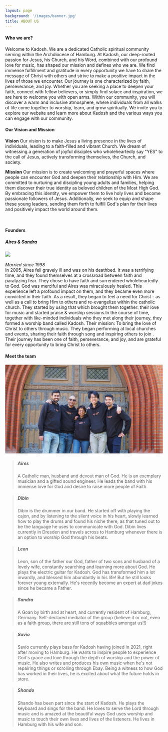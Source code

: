 ```yaml
---
layout: page
background: '/images/banner.jpg'
title: ABOUT US
---
```

<div class="container mt-4">
  <h4>Who we are?</h4>
  <p class="mt-0">
    Welcome to Kadosh. We are a dedicated Catholic spiritual community serving within the Archdiocese of Hamburg. At Kadosh, our deep-rooted passion for Jesus, his Church, and his Word, combined with our profound love for music, has shaped our mission and defines who we are. We find immense fulfillment and gratitude in every opportunity we have to share the message of Christ with others and strive to make a positive impact in the lives of those we encounter. Our journey is one characterized by faith, perseverance, and joy. Whether you are seeking a place to deepen your faith, connect with fellow believers, or simply find solace and inspiration, we are here to welcome you with open arms. Within our community, you will discover a warm and inclusive atmosphere, where individuals from all walks of life come together to worship, learn, and grow spiritually. We invite you to explore our website and learn more about Kadosh and the various ways you can engage with our community.
  </p>
  
<h4>Our Vision and Mission</h4>
<p class="mt-0">
<b>Vision</b> Our vision is to make Jesus a living presence in the lives of individuals, leading to a faith-filled and vibrant Church. We dream of witnessing a generation of joyful disciples who wholeheartedly say "YES" to the call of Jesus, actively transforming themselves, the Church, and society.

<b>Mission</b> Our mission is to create welcoming and prayerful spaces where people can encounter God and deepen their relationship with Him. We are committed to nurturing and discipling young adults and families, helping them discover their true identity as beloved children of the Most High God. By embracing this identity, we empower them to live holy lives and become passionate followers of Jesus. Additionally, we seek to equip and shape these young leaders, sending them forth to fulfill God's plan for their lives and positively impact the world around them.
</p>
<br />
<h4>Founders</h4>
<h5>Aires & Sandra</h5>
<img src="images/aires_sandra.jpg" class="img-fluid" />
<p class="mt-0">
<i>Married since 1998</i><br />
In 2005, Aires fell gravely ill and was on his deathbed. It was a terrifying time, and they found themselves at a crossroad between faith and paralyzing fear. They chose to have faith and surrendered wholeheartedly to God. God was merciful and Aires was miraculously healed. This experience left a profound impact on them, and they became even more convicted in their faith. As a result, they began to feel a need for Christ - as well as a call to bring Him to others and re-evangelize within the catholic church. They started by using that which brought them together: their love for music and started praise & worship sessions.In the course of time, together with like-minded individuals who they met along their journey, they formed a worship band called Kadosh. Their mission: To bring the love of Christ to others through music. They began performing at local churches and events, sharing their faith through song and inspiring others to join . Their journey has been one of faith, perseverance, and joy, and  are grateful for every opportunity to bring Christ to others.
</p>

<h4>Meet the team</h4>
<img src="images/team.jpg" class="img-fluid" />
  <blockquote class="blockquote black mt-4">
    <h5>Aires </h5>
    <p class="mb-0 mt-0">      
      A Catholic man, husband and devout man of God. He is an exemplary musician and a gifted sound engineer. He leads the band with his immense love for God and desire to raise more people of Faith.
    </p>
  </blockquote>
  <blockquote class="blockquote black mt-4">
    <h5>Dibin </h5>
    <p class="mb-0 mt-0">      
      Dibin is the drummer in our band. He started off with playing the cajon, and by listening to the silent voice in his heart, slowly learned how to play the drums and found his niche there, as that tuned out to be the language he uses to communicate with God.
      Dibin lives currently in Dresden and travels across to Hamburg whenever there is an option to worship God through his beats.
    </p>
  </blockquote>
  <blockquote class="blockquote black mt-4">
    <h5>Leon </h5>
    <p class="mb-0 mt-0">
      Leon, son of the father our God, father of two sons and husband of a lovely wife, constantly searching and learning more about God. He plays the electric guitar for Kadosh. God has transformed him a lot inwardly, and blessed him abundantly in his life! But he still looks forever young externally. He's recently become an expert at dad jokes since he became a Father.
    </p>
  </blockquote>
  <blockquote class="blockquote black mt-4">
    <h5>Sandra </h5>
    <p class="mb-0 mt-0">      
      A Goan by birth and at heart, and currently resident of Hamburg, Germany. Self-declared mediator of the group (believe it or not, even as a faith group, there are still tons of squabbles amongst us!!) 
    </p>
  </blockquote>
  <blockquote class="blockquote black mt-4">
    <h5>Savio </h5>
    <p class="mb-0 mt-0">
      Savio currently plays bass for Kadosh having joined in 2021, right after moving to Hamburg. He wants to inspire people to experience God's grace and love through the depth of worship and the power of music. He also writes and produces his own music when he's not repairing things or scrolling through Ebay. Being a witness to how God has worked in their lives, he is excited about what the future holds in store.
    </p>
  </blockquote>
  <blockquote class="blockquote black mt-4">
    <h5>Shando </h5>
    <p class="mb-0 mt-0">
      Shando has been part since the start of Kadosh. He plays the keyboard and sings for the band. He loves to serve the Lord through music and is amazed at the beautiful ways God uses worship and music to touch their own lives and lives of the listeners. He lives in Hamburg with his wife and son.
    </p>
  </blockquote>

</div>
